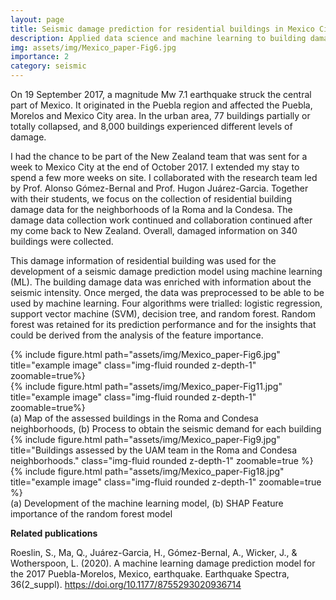 ```yaml
---
layout: page
title: Seismic damage prediction for residential buildings in Mexico City
description: Applied data science and machine learning to building damage data collected following the 2017 Puebla earthquake
img: assets/img/Mexico_paper-Fig6.jpg
importance: 2
category: seismic
---
```


On 19 September 2017, a magnitude Mw 7.1 earthquake struck the central part of Mexico. It originated in the Puebla region and affected the Puebla, Morelos and Mexico City area. In the urban area, 77 buildings partially or totally collapsed, and 8,000 buildings experienced different levels of damage.

I had the chance to be part of the New Zealand team that was sent for a week to Mexico City at the end of October 2017. I extended my stay to spend a few more weeks on site. I collaborated with the research team led by Prof. Alonso Gómez-Bernal and Prof. Hugon Juárez-Garcia. Together with their students, we focus on the collection of residential building damage data for the neighborhoods of la Roma and la Condesa. The damage data collection work continued and collaboration continued after my come back to New Zealand. Overall, damaged information on 340 buildings were collected.

This damage information of residential building was used for the development of a seismic damage prediction model using machine learning (ML). The building damage data was enriched with information about the seismic intensity. Once merged, the data was preprocessed to be able to be used by machine learning. Four algorithms were trialled: logistic regression, support vector machine (SVM), decision tree, and random forest. Random forest was retained for its prediction performance and for the insights that could be derived from the analysis of the feature importance.

<div class="row justify-content-sm-center">
    <div class="col-sm-8 mt-3 mt-md-0">
        {% include figure.html path="assets/img/Mexico_paper-Fig6.jpg" title="example image" class="img-fluid rounded z-depth-1" zoomable=true%}
    </div>
    <div class="col-sm-4 mt-3 mt-md-0">
        {% include figure.html path="assets/img/Mexico_paper-Fig11.jpg" title="example image" class="img-fluid rounded z-depth-1" zoomable=true%}
    </div>
</div>
<div class="caption">
    (a) Map of the assessed buildings in the Roma and Condesa neighborhoods, (b) Process to obtain the seismic demand for each building
</div>

<div class="row">
    <div class="col-sm mt-3 mt-md-0">
        {% include figure.html path="assets/img/Mexico_paper-Fig9.jpg" title="Buildings assessed by the UAM team in the Roma and Condesa neighborhoods." class="img-fluid rounded z-depth-1" zoomable=true %}
    </div>
    <div class="col-sm mt-3 mt-md-0">
        {% include figure.html path="assets/img/Mexico_paper-Fig18.jpg" title="example image" class="img-fluid rounded z-depth-1" zoomable=true %}
    </div>
</div>
<div class="caption">
    (a) Development of the machine learning model, (b) SHAP Feature importance of the random forest model
</div>


**Related publications**

Roeslin, S., Ma, Q., Juárez-Garcia, H., Gómez-Bernal, A., Wicker, J., & Wotherspoon, L. (2020). A machine learning damage prediction model for the 2017 Puebla-Morelos, Mexico, earthquake. Earthquake Spectra, 36(2_suppl).
<a href='https://doi.org/10.1177/8755293020936714'>https://doi.org/10.1177/8755293020936714</a>

